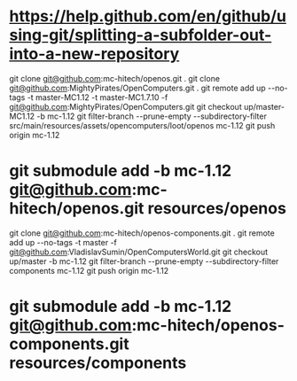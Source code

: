 # https://help.github.com/en/github/using-git/splitting-a-subfolder-out-into-a-new-repository

git clone git@github.com:mc-hitech/openos.git .
git clone git@github.com:MightyPirates/OpenComputers.git .
git remote add up --no-tags -t master-MC1.12 -t master-MC1.7.10 -f git@github.com:MightyPirates/OpenComputers.git
git checkout up/master-MC1.12 -b mc-1.12
git filter-branch --prune-empty --subdirectory-filter src/main/resources/assets/opencomputers/loot/openos mc-1.12
git push origin mc-1.12
# git submodule add -b mc-1.12 git@github.com:mc-hitech/openos.git  resources/openos

git clone git@github.com:mc-hitech/openos-components.git .
git remote add up --no-tags -t master -f git@github.com:VladislavSumin/OpenComputersWorld.git
git checkout up/master -b mc-1.12
git filter-branch --prune-empty --subdirectory-filter components mc-1.12
git push origin mc-1.12
# git submodule add -b mc-1.12 git@github.com:mc-hitech/openos-components.git  resources/components